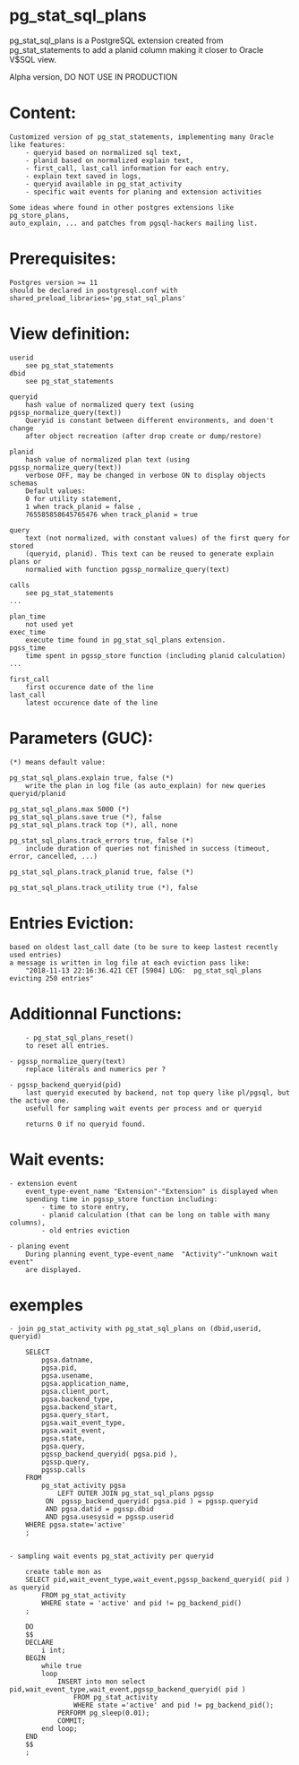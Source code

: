 # pg_stat_sql_plans
pg_stat_sql_plans is a PostgreSQL extension created from pg_stat_statements to add a planid column making it closer to Oracle V$SQL view.

Alpha version, DO NOT USE IN PRODUCTION

# Content:

	Customized version of pg_stat_statements, implementing many Oracle like features:
		- queryid based on normalized sql text,
		- planid based on normalized explain text,
		- first_call, last_call information for each entry,
		- explain text saved in logs,
		- queryid available in pg_stat_activity
		- specific wait events for planing and extension activities 

	Some ideas where found in other postgres extensions like pg_store_plans, 
	auto_explain, ... and patches from pgsql-hackers mailing list.


# Prerequisites:
	Postgres version >= 11
	should be declared in postgresql.conf with shared_preload_libraries='pg_stat_sql_plans'


# View definition:

	userid
		see pg_stat_statements
	dbid
		see pg_stat_statements

	queryid
		hash value of normalized query text (using pgssp_normalize_query(text))
		Queryid is constant between different environments, and doen't change 
		after object recreation (after drop create or dump/restore)

	planid
		hash value of normalized plan text (using pgssp_normalize_query(text))
		verbose OFF, may be changed in verbose ON to display objects schemas 
		Default	values:
        0 for utility statement, 
        1 when track_planid = false ,
        765585858645765476 when track_planid = true
		
	query
		text (not normalized, with constant values) of the first query for stored
		(queryid, planid). This text can be reused to generate explain plans or
		normalied with function pgssp_normalize_query(text)

	calls
		see pg_stat_statements
	...

	plan_time
		not used yet
	exec_time
		execute time found in pg_stat_sql_plans extension.
	pgss_time
		time spent in pgssp_store function (including planid calculation)
	...

	first_call
		first occurence date of the line 
	last_call
		latest occurence date of the line 

		
# Parameters (GUC): 
	(*) means default value:

	pg_stat_sql_plans.explain true, false (*)
		write the plan in log file (as auto_explain) for new queries queryid/planid

	pg_stat_sql_plans.max 5000 (*)
	pg_stat_sql_plans.save true (*), false 
	pg_stat_sql_plans.track top (*), all, none

	pg_stat_sql_plans.track_errors true, false (*) 
		include duration of queries not finished in success (timeout, error, cancelled, ...)

	pg_stat_sql_plans.track_planid true, false (*)

	pg_stat_sql_plans.track_utility true (*), false 

	 
# Entries Eviction:
	based on oldest last_call date (to be sure to keep lastest recently used entries)
	a message is written in log file at each eviction pass like:
		"2018-11-13 22:16:36.421 CET [5904] LOG:  pg_stat_sql_plans evicting 250 entries"


# Additionnal Functions:
        - pg_stat_sql_plans_reset()
		to reset all entries.
	
	- pgssp_normalize_query(text)
		replace litérals and numerics per ?

	- pgssp_backend_queryid(pid)
		last queryid executed by backend, not top query like pl/pgsql, but the active one.
		usefull for sampling wait events per process and or queryid
		
		returns 0 if no queryid found.


# Wait events:
	- extension event 
		event_type-event_name "Extension"-"Extension" is displayed when
		spending time in pgssp_store function including:
			- time to store entry, 
			- planid calculation (that can be long on table with many columns),
			- old entries eviction
	
	- planing event
		During planning event_type-event_name  "Activity"-"unknown wait event"
		are displayed.

	
# exemples
	- join pg_stat_activity with pg_stat_sql_plans on (dbid,userid, queryid)
	
		SELECT
			pgsa.datname,
			pgsa.pid,
			pgsa.usename,
			pgsa.application_name,
			pgsa.client_port,
			pgsa.backend_type,
			pgsa.backend_start,
			pgsa.query_start,
			pgsa.wait_event_type,
			pgsa.wait_event,
			pgsa.state,
			pgsa.query,
			pgssp_backend_queryid( pgsa.pid ),
			pgssp.query,
			pgssp.calls
		FROM
			pg_stat_activity pgsa
				LEFT OUTER JOIN pg_stat_sql_plans pgssp
			 ON  pgssp_backend_queryid( pgsa.pid ) = pgssp.queryid 
			 AND pgsa.datid = pgssp.dbid
			 AND pgsa.usesysid = pgssp.userid
		WHERE pgsa.state='active'
		;


	- sampling wait events pg_stat_activity per queryid
		
		create table mon as
		SELECT pid,wait_event_type,wait_event,pgssp_backend_queryid( pid ) as queryid
			FROM pg_stat_activity 
			WHERE state = 'active' and pid != pg_backend_pid()
		;

		DO
		$$
		DECLARE
			i int;
		BEGIN
			while true
			loop
				INSERT into mon select pid,wait_event_type,wait_event,pgssp_backend_queryid( pid )
					FROM pg_stat_activity 
					WHERE state ='active' and pid != pg_backend_pid();
				PERFORM pg_sleep(0.01);
				COMMIT;
			end loop;
		END
		$$
		;
			
		
